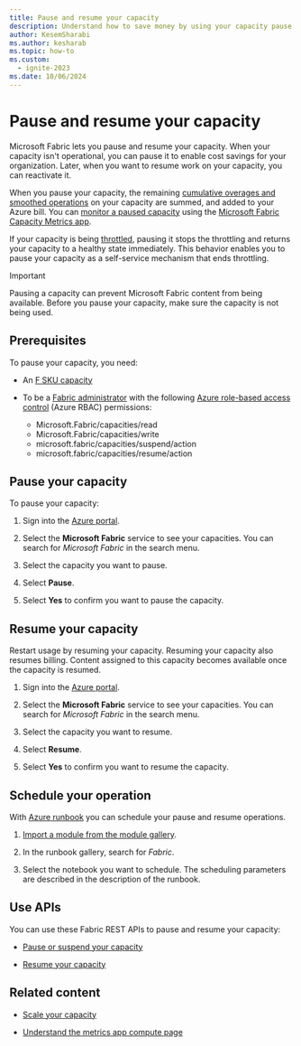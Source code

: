 ```yaml
---
title: Pause and resume your capacity
description: Understand how to save money by using your capacity pause and resume feature.
author: KesemSharabi
ms.author: kesharab
ms.topic: how-to
ms.custom:
  - ignite-2023
ms.date: 10/06/2024
---
```


# Pause and resume your capacity

Microsoft Fabric lets you pause and resume your capacity. When your capacity isn't operational, you can pause it to enable cost savings for your organization. Later, when you want to resume work on your capacity, you can reactivate it.

When you pause your capacity, the remaining [cumulative overages and smoothed operations](../enterprise/throttling.md#balance-between-performance-and-reliability) on your capacity are summed, and added to your Azure bill. You can [monitor a paused capacity](monitor-paused-capacity.md) using the [Microsoft Fabric Capacity Metrics app](metrics-app.md).

If your capacity is being [throttled](throttling.md), pausing it stops the throttling and returns your capacity to a healthy state immediately. This behavior enables you to pause your capacity as a self-service mechanism that ends throttling.

> [!IMPORTANT]
> Pausing a capacity can prevent Microsoft Fabric content from being available. Before you pause your capacity, make sure the capacity is not being used.

## Prerequisites

To pause your capacity, you need:

* An [F SKU capacity](buy-subscription.md#azure-skus)

* To be a [Fabric administrator](../admin/microsoft-fabric-admin.md#power-platform-and-fabric-admin-roles) with the following [Azure role-based access control](/azure/role-based-access-control/overview) (Azure RBAC) permissions:
    * Microsoft.Fabric/capacities/read
    * Microsoft.Fabric/capacities/write
    * microsoft.fabric/capacities/suspend/action
    * microsoft.fabric/capacities/resume/action

## Pause your capacity

To pause your capacity:

1. Sign into the [Azure portal](https://portal.azure.com/).

2. Select the **Microsoft Fabric** service to see your capacities. You can search for *Microsoft Fabric* in the search menu.

3. Select the capacity you want to pause.

4. Select **Pause**.

5. Select **Yes** to confirm you want to pause the capacity.

## Resume your capacity

Restart usage by resuming your capacity. Resuming your capacity also resumes billing. Content assigned to this capacity becomes available once the capacity is resumed.

1. Sign into the [Azure portal](https://portal.azure.com/).

2. Select the **Microsoft Fabric** service to see your capacities. You can search for *Microsoft Fabric* in the search menu.

3. Select the capacity you want to resume.

4. Select **Resume**.

5. Select **Yes** to confirm you want to resume the capacity.

## Schedule your operation

With [Azure runbook](/azure/automation/automation-runbook-types) you can schedule your pause and resume operations.

1. [Import a module from the module gallery](/azure/automation/automation-runbook-gallery#import-a-module-from-the-modules-gallery-in-the-azure-portal).

2. In the runbook gallery, search for *Fabric*.

3. Select the notebook you want to schedule. The scheduling parameters are described in the description of the runbook.

## Use APIs

You can use these Fabric REST APIs to pause and resume your capacity:

* [Pause or suspend your capacity](/rest/api/microsoftfabric/fabric-capacities/suspend)

* [Resume your capacity](/rest/api/microsoftfabric/fabric-capacities/resume)

## Related content

* [Scale your capacity](scale-capacity.md)

* [Understand the metrics app compute page](metrics-app-compute-page.md)
